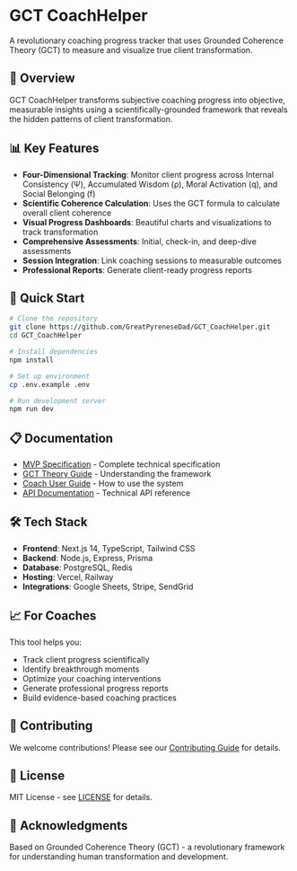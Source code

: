 # GCT CoachHelper

A revolutionary coaching progress tracker that uses Grounded Coherence Theory (GCT) to measure and visualize true client transformation.

## 🎯 Overview

GCT CoachHelper transforms subjective coaching progress into objective, measurable insights using a scientifically-grounded framework that reveals the hidden patterns of client transformation.

## 📊 Key Features

- **Four-Dimensional Tracking**: Monitor client progress across Internal Consistency (Ψ), Accumulated Wisdom (ρ), Moral Activation (q), and Social Belonging (f)
- **Scientific Coherence Calculation**: Uses the GCT formula to calculate overall client coherence
- **Visual Progress Dashboards**: Beautiful charts and visualizations to track transformation
- **Comprehensive Assessments**: Initial, check-in, and deep-dive assessments
- **Session Integration**: Link coaching sessions to measurable outcomes
- **Professional Reports**: Generate client-ready progress reports

## 🚀 Quick Start

```bash
# Clone the repository
git clone https://github.com/GreatPyreneseDad/GCT_CoachHelper.git
cd GCT_CoachHelper

# Install dependencies
npm install

# Set up environment
cp .env.example .env

# Run development server
npm run dev
```

## 📋 Documentation

- [MVP Specification](./MVP_SPECIFICATION.md) - Complete technical specification
- [GCT Theory Guide](./docs/GCT_THEORY.md) - Understanding the framework
- [Coach User Guide](./docs/COACH_GUIDE.md) - How to use the system
- [API Documentation](./docs/API.md) - Technical API reference

## 🛠 Tech Stack

- **Frontend**: Next.js 14, TypeScript, Tailwind CSS
- **Backend**: Node.js, Express, Prisma
- **Database**: PostgreSQL, Redis
- **Hosting**: Vercel, Railway
- **Integrations**: Google Sheets, Stripe, SendGrid

## 📈 For Coaches

This tool helps you:
- Track client progress scientifically
- Identify breakthrough moments
- Optimize your coaching interventions
- Generate professional progress reports
- Build evidence-based coaching practices

## 🤝 Contributing

We welcome contributions! Please see our [Contributing Guide](./CONTRIBUTING.md) for details.

## 📄 License

MIT License - see [LICENSE](./LICENSE) for details.

## 🙏 Acknowledgments

Based on Grounded Coherence Theory (GCT) - a revolutionary framework for understanding human transformation and development.